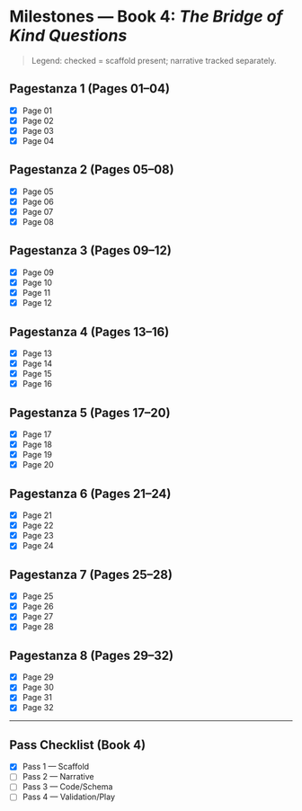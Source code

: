 # Milestones — Book 4: *The Bridge of Kind Questions*

> Legend: checked = scaffold present; narrative tracked separately.

## Pagestanza 1 (Pages 01–04)

- [x] Page 01
- [x] Page 02
- [x] Page 03
- [x] Page 04

## Pagestanza 2 (Pages 05–08)

- [x] Page 05
- [x] Page 06
- [x] Page 07
- [x] Page 08

## Pagestanza 3 (Pages 09–12)

- [x] Page 09
- [x] Page 10
- [x] Page 11
- [x] Page 12

## Pagestanza 4 (Pages 13–16)

- [x] Page 13
- [x] Page 14
- [x] Page 15
- [x] Page 16

## Pagestanza 5 (Pages 17–20)

- [x] Page 17
- [x] Page 18
- [x] Page 19
- [x] Page 20

## Pagestanza 6 (Pages 21–24)

- [x] Page 21
- [x] Page 22
- [x] Page 23
- [x] Page 24

## Pagestanza 7 (Pages 25–28)

- [x] Page 25
- [x] Page 26
- [x] Page 27
- [x] Page 28

## Pagestanza 8 (Pages 29–32)

- [x] Page 29
- [x] Page 30
- [x] Page 31
- [x] Page 32

---

## Pass Checklist (Book 4)

- [x] Pass 1 — Scaffold
- [ ] Pass 2 — Narrative
- [ ] Pass 3 — Code/Schema
- [ ] Pass 4 — Validation/Play
